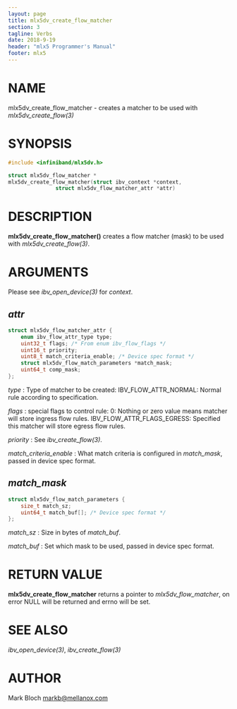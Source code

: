 ```yaml
---
layout: page
title: mlx5dv_create_flow_matcher
section: 3
tagline: Verbs
date: 2018-9-19
header: "mlx5 Programmer's Manual"
footer: mlx5
---
```


# NAME
mlx5dv_create_flow_matcher - creates a matcher to be used with *mlx5dv_create_flow(3)*

# SYNOPSIS

```c
#include <infiniband/mlx5dv.h>

struct mlx5dv_flow_matcher *
mlx5dv_create_flow_matcher(struct ibv_context *context,
			   struct mlx5dv_flow_matcher_attr *attr)
```

# DESCRIPTION

**mlx5dv_create_flow_matcher()** creates a flow matcher (mask) to be used
with *mlx5dv_create_flow(3)*.

# ARGUMENTS

Please see *ibv_open_device(3)* for *context*.

## *attr*

```c
struct mlx5dv_flow_matcher_attr {
	enum ibv_flow_attr_type type;
	uint32_t flags; /* From enum ibv_flow_flags */
	uint16_t priority;
	uint8_t match_criteria_enable; /* Device spec format */
	struct mlx5dv_flow_match_parameters *match_mask;
	uint64_t comp_mask;
};
```

*type*
:	Type of matcher to be created:
	IBV_FLOW_ATTR_NORMAL:
		Normal rule according to specification.

*flags*
:	special flags to control rule:
	0:
		Nothing or zero value means matcher will store ingress flow rules.
	IBV_FLOW_ATTR_FLAGS_EGRESS:
		Specified this matcher will store egress flow rules.

*priority*
:	See *ibv_create_flow(3)*.

*match_criteria_enable*
:	What match criteria is configured in *match_mask*, passed in
	device spec format.

## *match_mask*
```c
struct mlx5dv_flow_match_parameters {
	size_t match_sz;
	uint64_t match_buf[]; /* Device spec format */
};
```

*match_sz*
:	Size in bytes of *match_buf*.

*match_buf*
:	Set which mask to be used, passed in
	device spec format.

# RETURN VALUE

**mlx5dv_create_flow_matcher**
returns a pointer to *mlx5dv_flow_matcher*, on error NULL will be returned and errno will be set.

# SEE ALSO

*ibv_open_device(3)*, *ibv_create_flow(3)*

# AUTHOR

Mark Bloch <markb@mellanox.com>
